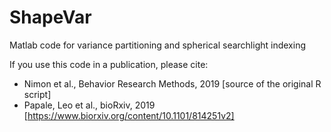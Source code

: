 # ShapeVar
Matlab code for variance partitioning and spherical searchlight indexing

If you use this code in a publication, please cite:

- Nimon et al., Behavior Research Methods, 2019 [source of the original R script]
- Papale, Leo et al., bioRxiv, 2019 [https://www.biorxiv.org/content/10.1101/814251v2]

